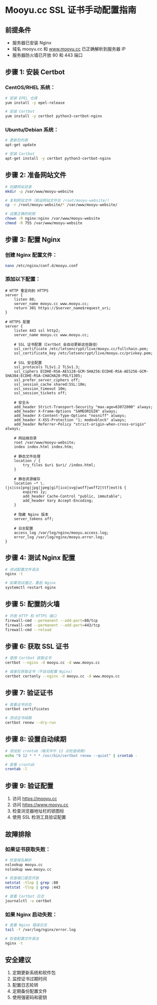 # Mooyu.cc SSL 证书手动配置指南

## 前提条件
- 服务器已安装 Nginx
- 域名 mooyu.cc 和 www.mooyu.cc 已正确解析到服务器 IP
- 服务器防火墙已开放 80 和 443 端口

## 步骤 1: 安装 Certbot

### CentOS/RHEL 系统：
```bash
# 安装 EPEL 仓库
yum install -y epel-release

# 安装 Certbot
yum install -y certbot python3-certbot-nginx
```

### Ubuntu/Debian 系统：
```bash
# 更新包列表
apt-get update

# 安装 Certbot
apt-get install -y certbot python3-certbot-nginx
```

## 步骤 2: 准备网站文件

```bash
# 创建网站目录
mkdir -p /var/www/mooyu-website

# 复制网站文件（假设网站文件在 /root/mooyu-website/）
cp -r /root/mooyu-website/* /var/www/mooyu-website/

# 设置正确的权限
chown -R nginx:nginx /var/www/mooyu-website
chmod -R 755 /var/www/mooyu-website
```

## 步骤 3: 配置 Nginx

### 创建 Nginx 配置文件：
```bash
nano /etc/nginx/conf.d/mooyu.conf
```

### 添加以下配置：
```nginx
# HTTP 重定向到 HTTPS
server {
    listen 80;
    server_name mooyu.cc www.mooyu.cc;
    return 301 https://$server_name$request_uri;
}

# HTTPS 配置
server {
    listen 443 ssl http2;
    server_name mooyu.cc www.mooyu.cc;
    
    # SSL 证书配置（Certbot 会自动更新这些路径）
    ssl_certificate /etc/letsencrypt/live/mooyu.cc/fullchain.pem;
    ssl_certificate_key /etc/letsencrypt/live/mooyu.cc/privkey.pem;
    
    # SSL 安全配置
    ssl_protocols TLSv1.2 TLSv1.3;
    ssl_ciphers ECDHE-RSA-AES128-GCM-SHA256:ECDHE-RSA-AES256-GCM-SHA384:ECDHE-RSA-CHACHA20-POLY1305;
    ssl_prefer_server_ciphers off;
    ssl_session_cache shared:SSL:10m;
    ssl_session_timeout 10m;
    ssl_session_tickets off;
    
    # 安全头
    add_header Strict-Transport-Security "max-age=63072000" always;
    add_header X-Frame-Options "SAMEORIGIN" always;
    add_header X-Content-Type-Options "nosniff" always;
    add_header X-XSS-Protection "1; mode=block" always;
    add_header Referrer-Policy "strict-origin-when-cross-origin" always;
    
    # 网站根目录
    root /var/www/mooyu-website;
    index index.html index.htm;
    
    # 静态文件处理
    location / {
        try_files $uri $uri/ /index.html;
    }
    
    # 静态资源缓存
    location ~* \.(js|css|png|jpg|jpeg|gif|ico|svg|woff|woff2|ttf|eot)$ {
        expires 1y;
        add_header Cache-Control "public, immutable";
        add_header Vary Accept-Encoding;
    }
    
    # 隐藏 Nginx 版本
    server_tokens off;
    
    # 日志配置
    access_log /var/log/nginx/mooyu.access.log;
    error_log /var/log/nginx/mooyu.error.log;
}
```

## 步骤 4: 测试 Nginx 配置

```bash
# 测试配置文件语法
nginx -t

# 如果测试通过，重启 Nginx
systemctl restart nginx
```

## 步骤 5: 配置防火墙

```bash
# 开放 HTTP 和 HTTPS 端口
firewall-cmd --permanent --add-port=80/tcp
firewall-cmd --permanent --add-port=443/tcp
firewall-cmd --reload
```

## 步骤 6: 获取 SSL 证书

```bash
# 使用 Certbot 获取证书
certbot --nginx -d mooyu.cc -d www.mooyu.cc

# 或者仅获取证书（不自动配置 Nginx）
certbot certonly --nginx -d mooyu.cc -d www.mooyu.cc
```

## 步骤 7: 验证证书

```bash
# 查看证书状态
certbot certificates

# 测试证书续期
certbot renew --dry-run
```

## 步骤 8: 设置自动续期

```bash
# 添加到 crontab（每天中午 12 点检查续期）
echo "0 12 * * * /usr/bin/certbot renew --quiet" | crontab -

# 查看 crontab
crontab -l
```

## 步骤 9: 验证配置

1. 访问 https://mooyu.cc
2. 访问 https://www.mooyu.cc
3. 检查浏览器地址栏的锁图标
4. 使用 SSL 检测工具验证配置

## 故障排除

### 如果证书获取失败：
```bash
# 检查域名解析
nslookup mooyu.cc
nslookup www.mooyu.cc

# 检查端口是否开放
netstat -tlnp | grep :80
netstat -tlnp | grep :443

# 查看 Certbot 日志
journalctl -u certbot
```

### 如果 Nginx 启动失败：
```bash
# 查看 Nginx 错误日志
tail -f /var/log/nginx/error.log

# 检查配置文件语法
nginx -t
```

## 安全建议

1. 定期更新系统和软件包
2. 监控证书过期时间
3. 配置日志轮转
4. 定期备份配置文件
5. 使用强密码和密钥 